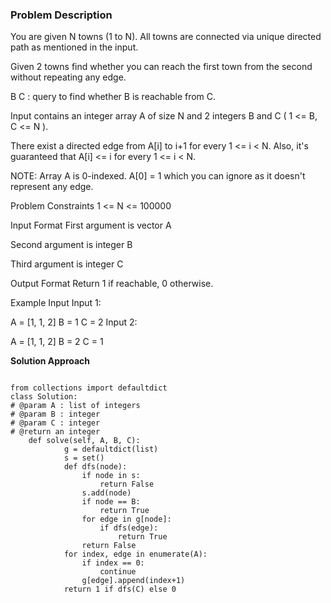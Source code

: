### Problem Description 

You are given N towns (1 to N). All towns are connected via unique directed path as mentioned in the input.

Given 2 towns find whether you can reach the first town from the second without repeating any edge.

B C : query to find whether B is reachable from C.

Input contains an integer array A of size N and 2 integers B and C ( 1 <= B, C <= N ).

There exist a directed edge from A[i] to i+1 for every 1 <= i < N. Also, it's guaranteed that A[i] <= i for every 1 <= i < N.

NOTE: Array A is 0-indexed. A[0] = 1 which you can ignore as it doesn't represent any edge.



Problem Constraints
1 <= N <= 100000



Input Format
First argument is vector A

Second argument is integer B

Third argument is integer C



Output Format
Return 1 if reachable, 0 otherwise.



Example Input
Input 1:

 A = [1, 1, 2]
 B = 1
 C = 2
Input 2:

 A = [1, 1, 2]
 B = 2
 C = 1


**Solution Approach**

```

from collections import defaultdict
class Solution:
# @param A : list of integers
# @param B : integer
# @param C : integer
# @return an integer
    def solve(self, A, B, C):
            g = defaultdict(list)
            s = set()
            def dfs(node):
                if node in s:
                    return False
                s.add(node)
                if node == B:
                    return True
                for edge in g[node]:
                    if dfs(edge):
                        return True
                return False
            for index, edge in enumerate(A):
                if index == 0:
                    continue
                g[edge].append(index+1)
            return 1 if dfs(C) else 0

```
